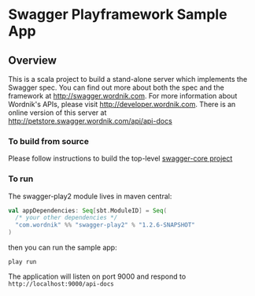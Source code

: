 # Swagger Playframework Sample App

## Overview
This is a scala project to build a stand-alone server which implements the Swagger spec.  You can find out 
more about both the spec and the framework at http://swagger.wordnik.com.  For more information 
about Wordnik's APIs, please visit http://developer.wordnik.com.  There is an online version of this
server at http://petstore.swagger.wordnik.com/api/api-docs

### To build from source
Please follow instructions to build the top-level [swagger-core project](https://github.com/wordnik/swagger-core)

### To run
The swagger-play2 module lives in maven central:

```scala
val appDependencies: Seq[sbt.ModuleID] = Seq(
  /* your other dependencies */
  "com.wordnik" %% "swagger-play2" % "1.2.6-SNAPSHOT"
)
```

then you can run the sample app:

````
play run
````

The application will listen on port 9000 and respond to `http://localhost:9000/api-docs`
